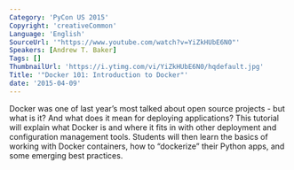 ```yaml
---
Category: 'PyCon US 2015'
Copyright: 'creativeCommon'
Language: 'English'
SourceUrl: '"https://www.youtube.com/watch?v=YiZkHUbE6N0"'
Speakers: [Andrew T. Baker]
Tags: []
ThumbnailUrl: 'https://i.ytimg.com/vi/YiZkHUbE6N0/hqdefault.jpg'
Title: '"Docker 101: Introduction to Docker"'
date: '2015-04-09'
---
```

Docker was one of last year’s most talked about open source projects - but what is it? And what does it mean for deploying applications? This tutorial will explain what Docker is and where it fits in with other deployment and configuration management tools. Students will then learn the basics of working with Docker containers, how to “dockerize” their Python apps, and some emerging best practices.

